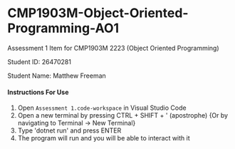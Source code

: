 # CMP1903M-Object-Oriented-Programming-AO1
 Assessment 1 Item for CMP1903M 2223 (Object Oriented Programming)
 
 Student ID: 26470281
 
 Student Name: Matthew Freeman

#### Instructions For Use

1. Open `Assessment 1.code-workspace` in Visual Studio Code
2. Open a new terminal by pressing CTRL + SHIFT + ' (apostrophe) {Or by navigating to Terminal -> New Terminal}
3. Type 'dotnet run' and press ENTER
4. The program will run and you will be able to interact with it
